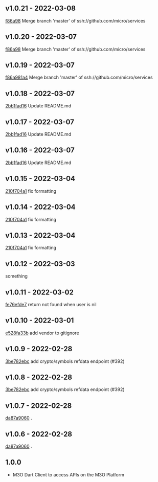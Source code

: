 ## v1.0.21 - 2022-03-08

[f86a98](https://github.com/micro/services/commit/f86a981a404262ce4bd61dc4f8a03d5430028b45) Merge branch 'master' of ssh://github.com/micro/services

## v1.0.20 - 2022-03-07

[f86a98](https://github.com/micro/services/commit/f86a981a404262ce4bd61dc4f8a03d5430028b45) Merge branch 'master' of ssh://github.com/micro/services

## v1.0.19 - 2022-03-07

[f86a981a4](https://github.com/micro/services/commit/f86a981a404262ce4bd61dc4f8a03d5430028b45) Merge branch 'master' of ssh://github.com/micro/services

## v1.0.18 - 2022-03-07

[2bb1fad16](https://github.com/micro/services/commit/2bb1fad16da677bcba07825431b33ac5524477a2) Update README.md

## v1.0.17 - 2022-03-07

[2bb1fad16](https://github.com/micro/services/commit/2bb1fad16da677bcba07825431b33ac5524477a2) Update README.md

## v1.0.16 - 2022-03-07

[2bb1fad16](https://github.com/micro/services/commit/2bb1fad16da677bcba07825431b33ac5524477a2) Update README.md

## v1.0.15 - 2022-03-04

[210f704a1](https://github.com/micro/services/commit/210f704a18624368aeba060447994ad433935e4d) fix formatting

## v1.0.14 - 2022-03-04

[210f704a1](https://github.com/micro/services/commit/210f704a18624368aeba060447994ad433935e4d) fix formatting

## v1.0.13 - 2022-03-04

[210f704a1](https://github.com/micro/services/commit/210f704a18624368aeba060447994ad433935e4d) fix formatting

## v1.0.12 - 2022-03-03

something

## v1.0.11 - 2022-03-02

[fe76efde7](https://github.com/micro/services/commit/fe76efde750352c5a160970139f476ca6200c561) return not found when user is nil

## v1.0.10 - 2022-03-01

[e528fa33b](https://github.com/micro/services/commit/e528fa33b2f53f55fa61e5c7a9f2fa48114ccd3b) add vendor to gitignore

## v1.0.9 - 2022-02-28

[3be782ebc](https://github.com/micro/services/commit/3be782ebce4f3d42b443972a039e204f72380a82) add crypto/symbols refdata endpoint (#392)

## v1.0.8 - 2022-02-28

[3be782ebc](https://github.com/micro/services/commit/3be782ebce4f3d42b443972a039e204f72380a82) add crypto/symbols refdata endpoint (#392)

## v1.0.7 - 2022-02-28

[da87a9060](https://github.com/micro/services/commit/da87a90608860b5c102883ac6661f67110580b4b) .

## v1.0.6 - 2022-02-28

[da87a9060](https://github.com/micro/services/commit/da87a90608860b5c102883ac6661f67110580b4b) .

## 1.0.0

- M3O Dart Client to access APIs on the M3O Platform

